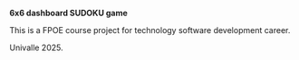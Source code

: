 **6x6 dashboard SUDOKU game**

This is a FPOE course project for technology software development career.





Univalle 2025.